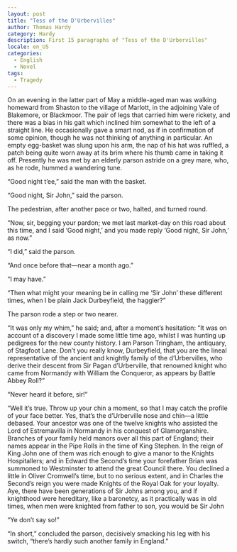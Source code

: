 ```yaml
---
layout: post
title: "Tess of the D'Urbervilles"
author: Thomas Hardy
category: Hardy
description: First 15 paragraphs of "Tess of the D'Urbervilles"
locale: en_US
categories:
  - English
  - Novel
tags:
  - Tragedy
---
```

On an evening in the latter part of May a middle-aged man was walking homeward
from Shaston to the village of Marlott, in the adjoining Vale of Blakemore, or
Blackmoor. The pair of legs that carried him<!--more--> were rickety, and there was a bias
in his gait which inclined him somewhat to the left of a straight line. He
occasionally gave a smart nod, as if in confirmation of some opinion, though he
was not thinking of anything in particular. An empty egg-basket was slung upon
his arm, the nap of his hat was ruffled, a patch being quite worn away at its
brim where his thumb came in taking it off. Presently he was met by an elderly
parson astride on a grey mare, who, as he rode, hummed a wandering tune.

“Good night t’ee,” said the man with the basket.

“Good night, Sir John,” said the parson.

The pedestrian, after another pace or two, halted, and turned round.

“Now, sir, begging your pardon; we met last market-day on this road about this
time, and I said ‘Good night,’ and you made reply ‘Good night, Sir John,’ as
now.”

“I did,” said the parson.

“And once before that—near a month ago.”

“I may have.”

“Then what might your meaning be in calling me ‘Sir John’ these different times,
when I be plain Jack Durbeyfield, the haggler?”

The parson rode a step or two nearer.

“It was only my whim,” he said; and, after a moment’s hesitation: “It was on
account of a discovery I made some little time ago, whilst I was hunting up
pedigrees for the new county history. I am Parson Tringham, the antiquary, of
Stagfoot Lane. Don’t you really know, Durbeyfield, that you are the lineal
representative of the ancient and knightly family of the d’Urbervilles, who
derive their descent from Sir Pagan d’Urberville, that renowned knight who came
from Normandy with William the Conqueror, as appears by Battle Abbey Roll?”

“Never heard it before, sir!”

“Well it’s true. Throw up your chin a moment, so that I may catch the profile of
your face better. Yes, that’s the d’Urberville nose and chin—a little debased.
Your ancestor was one of the twelve knights who assisted the Lord of
Estremavilla in Normandy in his conquest of Glamorganshire. Branches of your
family held manors over all this part of England; their names appear in the Pipe
Rolls in the time of King Stephen. In the reign of King John one of them was
rich enough to give a manor to the Knights Hospitallers; and in Edward the
Second’s time your forefather Brian was summoned to Westminster to attend the
great Council there. You declined a little in Oliver Cromwell’s time, but to no
serious extent, and in Charles the Second’s reign you were made Knights of the
Royal Oak for your loyalty. Aye, there have been generations of Sir Johns among
you, and if knighthood were hereditary, like a baronetcy, as it practically was
in old times, when men were knighted from father to son, you would be Sir John

“Ye don’t say so!”

“In short,” concluded the parson, decisively smacking his leg with his switch,
“there’s hardly such another family in England.”
